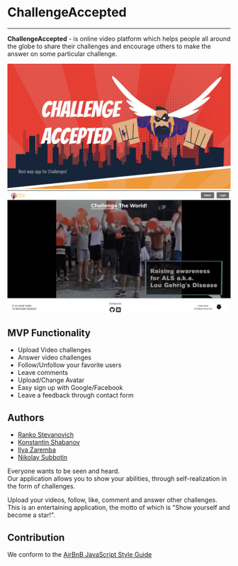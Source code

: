 # ChallengeAccepted
<hr>

<b>ChallengeAccepted</b> - is online video platform which helps people all around the globe to share their challenges and encourage others to make the answer on some particular challenge.

<img src="/readme-assets/ChallengeAccepted.jpg" alt="ChallengeAccepted"/> <br>
<img src="/readme-assets/Cover.png" alt="Main Page"/> <br>

<h2>MVP Functionality</h2>
<ul>
  <li>Upload Video challenges</li>
  <li>Answer video challenges</li>
  <li>Follow/Unfollow your favorite users</li>
  <li>Leave comments</li>
  <li>Upload/Change Avatar</li>
  <li>Easy sign up with Google/Facebook</li>
  <li>Leave a feedback through contact form</li>
</ul>

<h2>Authors</h2>
<ul>
  <li><a href="https://github.com/Ranko95">Ranko Stevanovich</a></li>
  <li><a href="https://github.com/NewbieInside">Konstantin Shabanov</a></li>
  <li><a href="https://github.com/zarembais">Ilya Zaremba</a></li>
  <li><a href="https://github.com/NikSubbo">Nikolay Subbotin</a></li>
</ul>

Everyone wants to be seen and heard.<br>
Our application allows you to show your abilities, through self-realization in the form of challenges.

Upload your videos, follow, like, comment and answer other challenges.<br>
This is an entertaining application, the motto of which is "Show yourself and become a star!".

<h2>Contribution</h2>
We conform to the <a href="https://airbnb.io/projects/javascript/">AirBnB JavaScript Style Guide</a>
